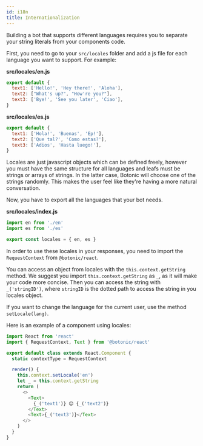 ```yaml
---
id: i18n
title: Internationalization
---
```


Building a bot that supports different languages requires you to separate your string literals from your components code.

First, you need to go to your `src/locales` folder and add a js file for each language you want to support. For example:

**src/locales/en.js**

```javascript
export default {
  text1: ['Hello!', 'Hey there!', 'Aloha'],
  text2: ["What's up?", "How're you?"],
  text3: ['Bye!', 'See you later', 'Ciao'],
}
```

**src/locales/es.js**

```javascript
export default {
  text1: ['Hola!', 'Buenas', 'Ep!'],
  text2: ['Que tal?', 'Como estas?'],
  text3: ['Adios', 'Hasta luego!'],
}
```

Locales are just javascript objects which can be defined freely, however you must have the same structure for all languages and leafs must be strings or arrays of strings. In the latter case, Botonic will choose one of the strings randomly. This makes the user feel like they're having a more natural conversation.

Now, you have to export all the languages that your bot needs.

**src/locales/index.js**

```javascript
import en from './en'
import es from './es'

export const locales = { en, es }
```

In order to use these locales in your responses, you need to import the `RequestContext` from `@botonic/react`.

You can access an object from locales with the `this.context.getString` method. We suggest you import `this.context.getString` as `_`, as it will make your code more concise. Then you can access the string with `_('stringID')`, where `stringID` is the dotted path to access the string in you locales object.

If you want to change the language for the current user, use the method `setLocale(lang)`.

Here is an example of a component using locales:

```javascript
import React from 'react'
import { RequestContext, Text } from '@botonic/react'

export default class extends React.Component {
  static contextType = RequestContext

  render() {
    this.context.setLocale('en')
    let _ = this.context.getString
    return (
      <>
        <Text>
          {_('text1')} 😊 {_('text2')}
        </Text>
        <Text>{_('text3')}</Text>
      </>
    )
  }
}
```
